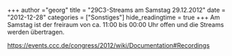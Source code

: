 +++
author ="georg"
title = "29C3-Streams am Samstag 29.12.2012"
date = "2012-12-28"
categories = ["Sonstiges"]
hide_readingtime = true
+++
Am Samstag ist der freiraum von ca. 11:00 bis 00:00 Uhr offen und die Streams werden übertragen.

https://events.ccc.de/congress/2012/wiki/Documentation#Recordings

